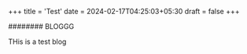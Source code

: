 +++
title = 'Test'
date = 2024-02-17T04:25:03+05:30
draft = false
+++


######## BLOGGG

THis is a test blog